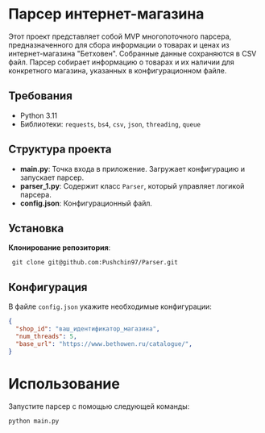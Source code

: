 # Парсер интернет-магазина 

Этот проект представляет собой MVP многопоточного парсера, предназначенного для сбора информации о товарах и ценах из интернет-магазина "Бетховен". Собранные данные сохраняются в CSV файл. Парсер собирает информацию о товарах и их наличии для конкретного магазина, указанных в конфигурационном файле.


## Требования

- Python 3.11
- Библиотеки: `requests`, `bs4`, `csv`, `json`, `threading`, `queue`

## Структура проекта

- **main.py**: Точка входа в приложение. Загружает конфигурацию и запускает парсер.
- **parser_1.py**: Содержит класс `Parser`, который управляет логикой парсера.
- **config.json**: Конфигурационный файл.


## Установка

 **Клонирование репозитория**:
   ```
    git clone git@github.com:Pushchin97/Parser.git
   ```

## Конфигурация

В файле `config.json` укажите необходимые конфигурации:

```json
{
  "shop_id": "ваш_идентификатор_магазина",
  "num_threads": 5,
  "base_url": "https://www.bethowen.ru/catalogue/",
}
```

# Использование

Запустите парсер с помощью следующей команды:

```
python main.py
```

